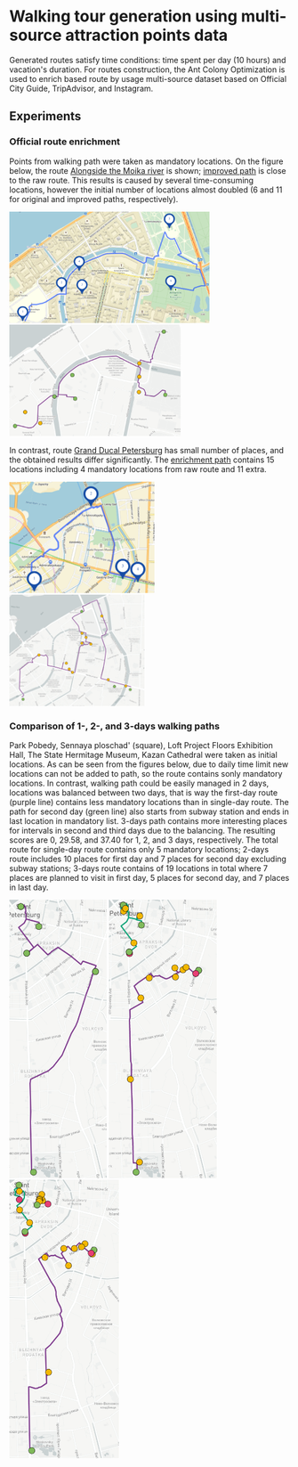 #  Walking tour generation using multi-source attraction points data 

Generated routes satisfy time conditions: time spent per day (10 hours) and vacation's duration. For routes construction, the Ant Colony Optimization is used to enrich based route by usage multi-source dataset based on Official City Guide, TripAdvisor, and Instagram.

## Experiments

### Official route enrichment

Points from walking path were taken as mandatory locations. On the figure below, the route <a href='http://www.visit-petersburg.ru/en/route/20/' target="_blank">Alongside the Moika river</a> is shown; <a href='https://mukhinaks.github.io/walking-route-generation/4.3-official-improved-route-1.html' target="_blank">improved path</a> is close to the raw route. This results is caused by several time-consuming locations, however the initial number of locations almost doubled (6 and 11 for original and improved paths, respectively).

<img src="images/4.3-official-raw-route-1.png" height="200"> <a href='https://mukhinaks.github.io/walking-route-generation/4.3-official-improved-route-1.html' target="_blank"><img src="images/4.3-official-improved-route-1.png" height="200"></a>

In contrast, route <a href='http://www.visit-petersburg.ru/en/route/13/' target="_blank">Grand Ducal Petersburg</a> has small number of places, and the obtained results differ significantly. The <a href='https://mukhinaks.github.io/walking-route-generation/4.3-official-improved-route-2.html' target="_blank">enrichment path</a> contains 15 locations including 4 mandatory locations from raw route and 11 extra. 

<img src="images/4.3-official-raw-route-2.png" height="200"> <a href='https://mukhinaks.github.io/walking-route-generation/4.3-official-improved-route-2.html' target="_blank"><img src="images/4.3-official-improved-route-2.png" height="200"></a>

### Comparison of 1-, 2-, and 3-days walking paths

Park Pobedy, Sennaya ploschad' (square), Loft Project Floors Exhibition Hall, The State Hermitage Museum, Kazan Cathedral were taken as initial locations. As can be seen from the figures below, due to daily time limit new locations can not be added to path, so the route contains sonly mandatory locations. In contrast, walking path could be easily managed in 2 days, locations was balanced between two days, that is way the first-day route (purple line) contains less mandatory locations than in single-day route. The path for second day (green line) also starts from subway station and ends in last location in mandatory list. 3-days path contains more interesting places for intervals in second and third days due to the balancing. The resulting scores are 0, 29.58, and 37.40 for 1, 2, and 3 days, respectively. The total route for single-day route contains only 5 mandatory locations; 2-days route includes 10 places for first day and 7 places for second day excluding subway stations; 3-days route contains of 19 locations in total where 7 places are planned to visit in first day, 5 places for second day, and 7 places in last day.

<a href='https://mukhinaks.github.io/walking-route-generation/4.4-case-study-1-day-route.html' target="_blank"><img src="images/4.4-case-study-1-day-route.png" height="500"></a> <a href='https://mukhinaks.github.io/walking-route-generation/4.4-case-study-2-days-route.html' target="_blank"><img src="images/4.4-case-study-2-days-route.png" height="500"></a> <a href='https://mukhinaks.github.io/walking-route-generation/4.4-case-study-3-days-route.html' target="_blank"><img src="images/4.4-case-study-3-days-route.png" height="500"></a>
